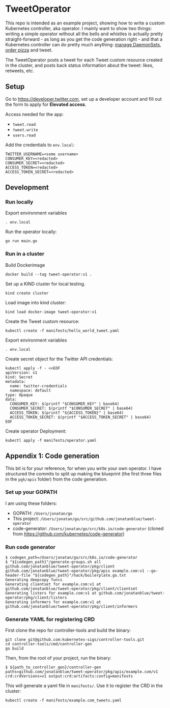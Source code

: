 # TweetOperator

This repo is intended as an example project, showing how to write a custom Kubernetes controller, aka operator. I mainly want to show two things: writing a simple operator without all the bells and whistles is actually pretty straight-forward - as long as you get the code generation right - and that a Kubernetes controller can do pretty much anything: [manage DaemonSets](https://github.com/openkruise/kruise/blob/master/pkg/controller/daemonset/daemonset_controller.go), [order pizza](https://github.com/rudoi/cruster-api) and tweet.

The TweetOperator posts a tweet for each Tweet custom resource created in the cluster, and posts back status information about the tweet: likes, retweets, etc.

## Setup

Go to https://developer.twitter.com, set up a developer account and fill out the form to apply for **Elevated access**.

Access needed for the app:
* `tweet.read`
* `tweet.write`
* `users.read`

Add the credentials to `env.local`:

```
TWITTER_USERNAME=<some username>
CONSUMER_KEY=<redacted>
CONSUMER_SECRET=<redacted>
ACCESS_TOKEN=<redacted>
ACCESS_TOKEN_SECRET=<redacted>
```

## Development

### Run locally

Export environment variables

```
. env.local
```

Run the operator locally:

```
go run main.go
```

### Run in a cluster

Build Dockerimage

```
docker build --tag tweet-operator:v1 .
```

Set up a KIND cluster for local testing.

```
kind create cluster
```

Load image into kind cluster:

```
kind load docker-image tweet-operator:v1
```

Create the Tweet custom resource:

```
kubectl create -f manifests/hello_world_tweet.yaml
```

Export environment variables

```
. env.local
```

Create secret object for the Twitter API credentials:

```
kubectl apply -f - <<EOF
apiVersion: v1
kind: Secret
metadata:
  name: twitter-credentials
  namespace: default
type: Opaque
data:
  CONSUMER_KEY: $(printf "$CONSUMER_KEY" | base64)
  CONSUMER_SECRET: $(printf "$CONSUMER_SECRET" | base64)
  ACCESS_TOKEN: $(printf "${ACCESS_TOKEN}" | base64)
  ACCESS_TOKEN_SECRET: $(printf "$ACCESS_TOKEN_SECRET" | base64)
EOF
```

Create operator Deployment:

```
kubectl apply -f manifests/operator.yaml
```

## Appendix 1: Code generation

This bit is for your reference, for when you write your own operator. I have structured the commits to split up making the blueprint (the first three files in the `pgk/apis` folder) from the code generation.

### Set up your GOPATH

I am using these folders:

* GOPATH: `/Users/jonatan/go`
* This project: `/Users/jonatan/go/src/github.com/jonatanblue/tweet-operator`
* code-generator: `/Users/jonatan/go/src/k8s.io/code-generator` (cloned from https://github.com/kubernetes/code-generator)

### Run code generator

```
$ codegen_path=/Users/jonatan/go/src/k8s.io/code-generator
$ "${codegen_path}"/generate-groups.sh all github.com/jonatanblue/tweet-operator/pkg/client github.com/jonatanblue/tweet-operator/pkg/apis example.com:v1 --go-header-file "${codegen_path}"/hack/boilerplate.go.txt
Generating deepcopy funcs
Generating clientset for example.com:v1 at github.com/jonatanblue/tweet-operator/pkg/client/clientset
Generating listers for example.com:v1 at github.com/jonatanblue/tweet-operator/pkg/client/listers
Generating informers for example.com:v1 at github.com/jonatanblue/tweet-operator/pkg/client/informers
```

### Generate YAML for registering CRD

First clone the repo for controller-tools and build the binary:

```
git clone git@github.com:kubernetes-sigs/controller-tools.git
cd controller-tools/cmd/controller-gen
go build
```

Then, from the root of your project, run the binary:

```
$ ${path_to_controller_gen}/controller-gen paths=github.com/jonatanblue/tweet-operator/pkg/apis/example.com/v1 crd:crdVersions=v1 output:crd:artifacts:config=manifests
```

This will generate a yaml file in `manifests/`. Use it to register the CRD in the cluster:

```
kubectl create -f manifests/example.com_tweets.yaml
```
